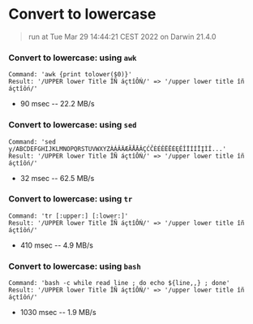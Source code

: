 # Convert to lowercase
 
> run at Tue Mar 29 14:44:21 CEST 2022 on Darwin 21.4.0
 
### Convert to lowercase: using `awk`
```
Command: 'awk {print tolower($0)}'
Result: '/UPPER lower Title ÎÑ áçtîÔŃ/' => '/upper lower title îñ áçtîôń/'
```
* 90 msec -- 22.2 MB/s
 
### Convert to lowercase: using `sed`
```
Command: 'sed y/ABCDEFGHIJKLMNOPQRSTUVWXYZÀÁÂÄÆÃÅĀǍÇĆČÈÉÊËĒĖĘĚÎÏÍÍĪĮÌǏ...'
Result: '/UPPER lower Title ÎÑ áçtîÔŃ/' => '/upper lower title îñ áçtîôń/'
```
* 32 msec -- 62.5 MB/s
 
### Convert to lowercase: using `tr`
```
Command: 'tr [:upper:] [:lower:]'
Result: '/UPPER lower Title ÎÑ áçtîÔŃ/' => '/upper lower title îñ áçtîôń/'
```
* 410 msec -- 4.9 MB/s
 
### Convert to lowercase: using `bash`
```
Command: 'bash -c while read line ; do echo ${line,,} ; done'
Result: '/UPPER lower Title ÎÑ áçtîÔŃ/' => '/upper lower title îñ áçtîôń/'
```
* 1030 msec -- 1.9 MB/s
 
